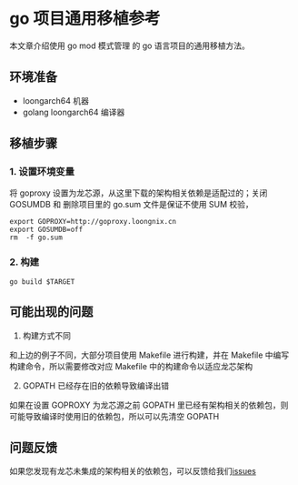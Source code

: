# go 项目通用移植参考

本文章介绍使用 go mod 模式管理 的 go 语言项目的通用移植方法。

## 环境准备
- loongarch64 机器
- golang loongarch64 编译器

## 移植步骤
### 1. 设置环境变量
将 goproxy 设置为龙芯源，从这里下载的架构相关依赖是适配过的；关闭 GOSUMDB 和 删除项目里的 go.sum 文件是保证不使用 SUM 校验，
```
export GOPROXY=http://goproxy.loongnix.cn
export GOSUMDB=off
rm  -f go.sum
```
### 2. 构建
```
go build $TARGET
```

## 可能出现的问题
1. 构建方式不同 

和上边的例子不同，大部分项目使用 Makefile 进行构建，并在 Makefile 中编写构建命令，所以需要修改对应 Makefile 中的构建命令以适应龙芯架构
  
2. GOPATH 已经存在旧的依赖导致编译出错

如果在设置 GOPROXY 为龙芯源之前 GOPATH 里已经有架构相关的依赖包，则可能导致编译时使用旧的依赖包，所以可以先清空 GOPATH

## 问题反馈
如果您发现有龙芯未集成的架构相关的依赖包，可以反馈给我们[issues](https://github.com/Loongson-Cloud-Community/Loongson-Cloud-Community/issues)
